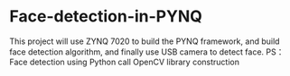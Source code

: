 # Face-detection-in-PYNQ
This project will use ZYNQ 7020 to build the PYNQ framework, and build face detection algorithm, and finally use USB camera to detect face.
PS：Face detection using Python call OpenCV library construction
